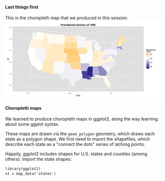 #### Last things first
This is the choropleth map that we produced in this session:
![Final choropleth](img/map.png)


#### Choropleth maps
We learned to produce choropleth maps in ggplot2, along the way learning about some ggplot syntax.

These maps are drawn via the `geom_polygon` geometry, which draws each state as a polygon shape. We first need to import the shapefiles, which describe each state as a "connect the dots" series of lat/long points.

Happily, ggplot2 includes shapes for U.S. states and counties (among others). Import the state shapes:

```{r}
library(ggplot2)
st = map_data('states')
```

